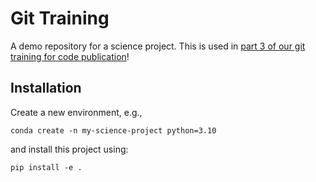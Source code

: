 # Git Training
A demo repository for a science project. This is used in [part 3 of our git training for code publication](https://github.com/climate-service-center/git-tutorial/tree/main/part_03)!

## Installation

Create a new environment, e.g., 
```
conda create -n my-science-project python=3.10
```
and install this project using:
```
pip install -e .
```
